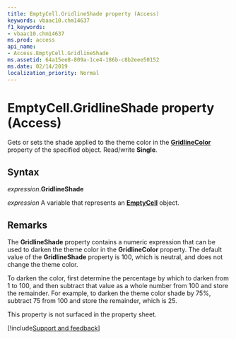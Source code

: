 ```yaml
---
title: EmptyCell.GridlineShade property (Access)
keywords: vbaac10.chm14637
f1_keywords:
- vbaac10.chm14637
ms.prod: access
api_name:
- Access.EmptyCell.GridlineShade
ms.assetid: 64a15ee8-809a-1ce4-186b-c8b2eee50152
ms.date: 02/14/2019
localization_priority: Normal
---
```



# EmptyCell.GridlineShade property (Access)

Gets or sets the shade applied to the theme color in the **[GridlineColor](access.EmptyCell.gridlinecolor.md)** property of the specified object. Read/write **Single**.


## Syntax

_expression_.**GridlineShade**

_expression_ A variable that represents an **[EmptyCell](Access.EmptyCell.md)** object.


## Remarks

The **GridlineShade** property contains a numeric expression that can be used to darken the theme color in the **GridlineColor** property. The default value of the **GridlineShade** property is 100, which is neutral, and does not change the theme color. 

To darken the color, first determine the percentage by which to darken from 1 to 100, and then subtract that value as a whole number from 100 and store the remainder. For example, to darken the theme color shade by 75%, subtract 75 from 100 and store the remainder, which is 25.

This property is not surfaced in the property sheet.


[!include[Support and feedback](~/includes/feedback-boilerplate.md)]